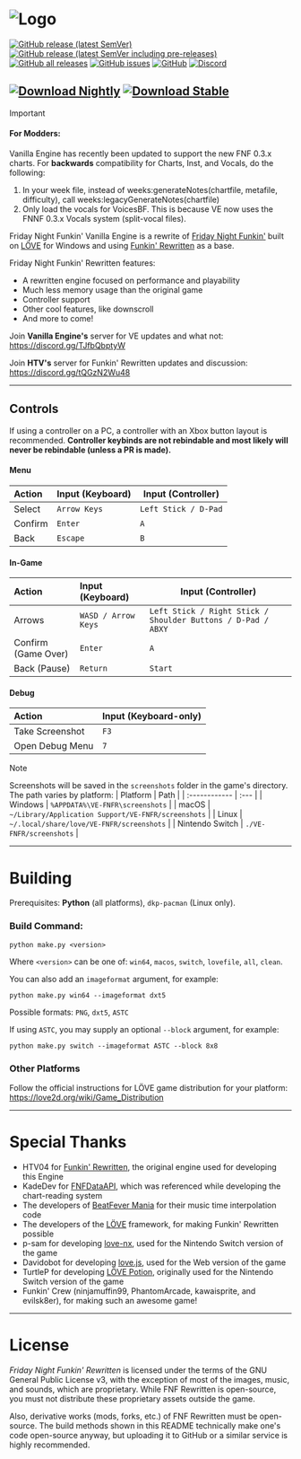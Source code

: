 # ![Logo](images/logo.png)
[![GitHub release (latest SemVer)](https://img.shields.io/github/v/release/VanillaEngineDevs/Vanilla-Engine?style=flat-square)](https://github.com/VanillaEngineDevs/Vanilla-Engine/releases/latest) [![GitHub release (latest SemVer including pre-releases)](https://img.shields.io/github/v/release/VanillaEngineDevs/Vanilla-Engine?include_prereleases&style=flat-square)](https://github.com/VanillaEngineDevs/Vanilla-Engine/releases) [![GitHub all releases](https://img.shields.io/github/downloads/VanillaEngineDevs/Vanilla-Engine/total?style=flat-square)](https://github.com/VanillaEngineDevs/Vanilla-Engine/releases) [![GitHub issues](https://img.shields.io/github/issues/VanillaEngineDevs/Vanilla-Engine?style=flat-square)](https://github.com/VanillaEngineDevs/Vanilla-Engine/issues) [![GitHub](https://img.shields.io/github/license/VanillaEngineDevs/Vanilla-Engine?style=flat-square)](https://github.com/VanillaEngineDevs/Vanilla-Engine/blob/main/LICENSE) [![Discord](https://img.shields.io/discord/852658576577003550?style=flat-square)](https://discord.gg/tQGzN2Wu48)

[![Download Nightly](https://img.shields.io/badge/Download%20Nightly-black?style=flat-square&logo=github&logoSize=amg)](https://nightly.link/VanillaEngineDevs/Vanilla-Engine/workflows/build/main) [![Download Stable](https://img.shields.io/badge/Download%20Stable-black?style=flat-square&logo=github)](https://github.com/VanillaEngineDevs/Vanilla-Engine/releases/latest)
<br>
---

> [!IMPORTANT]
> #### For Modders:
> Vanilla Engine has recently been updated to support the new FNF 0.3.x charts. For **backwards** compatibility for Charts, Inst, and Vocals, do the following:
> 1. In your week file, instead of weeks:generateNotes(chartfile, metafile, difficulty), call weeks:legacyGenerateNotes(chartfile)
> 2. Only load the vocals for VoicesBF. This is because VE now uses the FNNF 0.3.x Vocals system (split-vocal files).

Friday Night Funkin' Vanilla Engine is a rewrite of [Friday Night Funkin'](https://ninja-muffin24.itch.io/funkin) built on [LÖVE](https://love2d.org/) for Windows and using [Funkin' Rewritten](https://github.com/HTV04/Funkin-Rewritten) as a base.

Friday Night Funkin' Rewritten features:
* A rewritten engine focused on performance and playability
* Much less memory usage than the original game
* Controller support
* Other cool features, like downscroll
* And more to come!

Join **Vanilla Engine's** server for VE updates and what not: https://discord.gg/TJfbQbptyW

Join **HTV's** server for Funkin' Rewritten updates and discussion: https://discord.gg/tQGzN2Wu48

---

## Controls
If using a controller on a PC, a controller with an Xbox button layout is recommended. **Controller keybinds are not rebindable and most likely will never be rebindable (unless a PR is made).**
#### Menu
| Action       | Input (Keyboard) | Input (Controller)  |
| :----------- | :------------    | ------------        |
| Select       | `Arrow Keys`     | `Left Stick / D-Pad`|
| Confirm      | `Enter`          | `A`                 |
| Back         | `Escape`         | `B`                 |
#### In-Game
| Action       | Input (Keyboard) | Input (Controller)  |
| :----------- | :------------    | ------------        |
| Arrows       | `WASD / Arrow Keys` | `Left Stick / Right Stick / Shoulder Buttons / D-Pad / ABXY` |
| Confirm (Game Over)      | `Enter`          | `A`                 |
| Back (Pause)         | `Return`         | `Start`              |
#### Debug
| Action          | Input (Keyboard-only) |
| :-----------    | :------------         |
| Take Screenshot | `F3`                  |
| Open Debug Menu | `7`                   |
> [!NOTE]
> Screenshots will be saved in the `screenshots` folder in the game's directory. The path varies by platform:
> | Platform         | Path                                      |
> | :------------    | :---                                      |
> | Windows          | `%APPDATA%\VE-FNFR\screenshots`           |
> | macOS            | `~/Library/Application Support/VE-FNFR/screenshots` |
> | Linux            | `~/.local/share/love/VE-FNFR/screenshots` |
> | Nintendo Switch  | `./VE-FNFR/screenshots`                   |

---

<!-- Settings section REMOVED as settings file is no longer used -->

# Building
Prerequisites: **Python** (all platforms), `dkp-pacman` (Linux only).

### Build Command:
```
python make.py <version>
```
Where `<version>` can be one of: `win64`, `macos`, `switch`, `lovefile`, `all`, `clean`.

You can also add an `imageformat` argument, for example:  
```
python make.py win64 --imageformat dxt5
```
Possible formats: `PNG`, `dxt5`, `ASTC`

If using `ASTC`, you may supply an optional `--block` argument, for example:  
```
python make.py switch --imageformat ASTC --block 8x8
```

### Other Platforms
Follow the official instructions for LÖVE game distribution for your platform: https://love2d.org/wiki/Game_Distribution

---

# Special Thanks
* HTV04 for [Funkin' Rewritten](https://github.com/HTV04/Funkin-Rewritten), the original engine used for developing this Engine
* KadeDev for [FNFDataAPI](https://github.com/KadeDev/FNFDataAPI), which was referenced while developing the chart-reading system
* The developers of [BeatFever Mania](https://github.com/Sulunia/beatfever) for their music time interpolation code
* The developers of the [LÖVE](https://love2d.org/) framework, for making Funkin' Rewritten possible
* p-sam for developing [love-nx](https://github.com/retronx-team/love-nx), used for the Nintendo Switch version of the game
* Davidobot for developing [love.js](https://github.com/Davidobot/love.js), used for the Web version of the game
* TurtleP for developing [LÖVE Potion](https://github.com/lovebrew/LovePotion), originally used for the Nintendo Switch version of the game
* Funkin' Crew (ninjamuffin99, PhantomArcade, kawaisprite, and evilsk8er), for making such an awesome game!

---

# License
*Friday Night Funkin' Rewritten* is licensed under the terms of the GNU General Public License v3, with the exception of most of the images, music, and sounds, which are proprietary. While FNF Rewritten is open-source, you must not distribute these proprietary assets outside the game.

Also, derivative works (mods, forks, etc.) of FNF Rewritten must be open-source. The build methods shown in this README technically make one's code open-source anyway, but uploading it to GitHub or a similar service is highly recommended.
